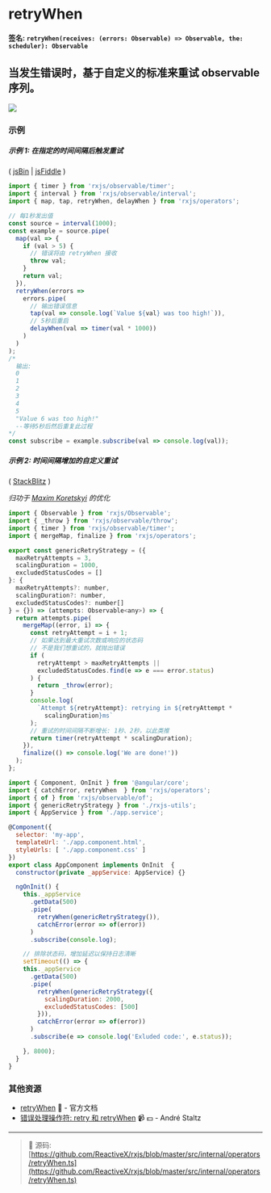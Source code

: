 # retryWhen

#### 签名: `retryWhen(receives: (errors: Observable) => Observable, the: scheduler): Observable`

## 当发生错误时，基于自定义的标准来重试 observable 序列。

<div class="ua-ad"><a href="https://ultimateangular.com/?ref=76683_kee7y7vk"><img src="https://ultimateangular.com/assets/img/banners/ua-leader.svg"></a></div>

### 示例

##### 示例 1: 在指定的时间间隔后触发重试

( [jsBin](http://jsbin.com/miduqexalo/1/edit?js,console) |
[jsFiddle](https://jsfiddle.net/btroncone/49mkhsyr/) )

```js
import { timer } from 'rxjs/observable/timer';
import { interval } from 'rxjs/observable/interval';
import { map, tap, retryWhen, delayWhen } from 'rxjs/operators';

// 每1秒发出值
const source = interval(1000);
const example = source.pipe(
  map(val => {
    if (val > 5) {
      // 错误将由 retryWhen 接收
      throw val;
    }
    return val;
  }),
  retryWhen(errors =>
    errors.pipe(
      // 输出错误信息
      tap(val => console.log(`Value ${val} was too high!`)),
      // 5秒后重启
      delayWhen(val => timer(val * 1000))
    )
  )
);
/*
  输出:
  0
  1
  2
  3
  4
  5
  "Value 6 was too high!"
  --等待5秒后然后重复此过程
*/
const subscribe = example.subscribe(val => console.log(val));
```

##### 示例 2: 时间间隔增加的自定义重试

(
[StackBlitz](https://stackblitz.com/edit/angular-cwnknr?file=app%2Frxjs-utils.ts)
)

_归功于 [Maxim Koretskyi](https://twitter.com/maxim_koretskyi) 的优化_

```js
import { Observable } from 'rxjs/Observable';
import { _throw } from 'rxjs/observable/throw';
import { timer } from 'rxjs/observable/timer';
import { mergeMap, finalize } from 'rxjs/operators';

export const genericRetryStrategy = ({
  maxRetryAttempts = 3,
  scalingDuration = 1000,
  excludedStatusCodes = []
}: {
  maxRetryAttempts?: number,
  scalingDuration?: number,
  excludedStatusCodes?: number[]
} = {}) => (attempts: Observable<any>) => {
  return attempts.pipe(
    mergeMap((error, i) => {
      const retryAttempt = i + 1;
      // 如果达到最大重试次数或响应的状态码
      // 不是我们想重试的，就抛出错误
      if (
        retryAttempt > maxRetryAttempts ||
        excludedStatusCodes.find(e => e === error.status)
      ) {
        return _throw(error);
      }
      console.log(
        `Attempt ${retryAttempt}: retrying in ${retryAttempt *
          scalingDuration}ms`
      );
      // 重试的时间间隔不断增长: 1秒、2秒，以此类推
      return timer(retryAttempt * scalingDuration);
    }),
    finalize(() => console.log('We are done!'))
  );
};
```

```js
import { Component, OnInit } from '@angular/core';
import { catchError, retryWhen  } from 'rxjs/operators';
import { of } from 'rxjs/observable/of';
import { genericRetryStrategy } from './rxjs-utils';
import { AppService } from './app.service';

@Component({
  selector: 'my-app',
  templateUrl: './app.component.html',
  styleUrls: [ './app.component.css' ]
})
export class AppComponent implements OnInit  {
  constructor(private _appService: AppService) {}

  ngOnInit() {
    this._appService
      .getData(500)
      .pipe(
        retryWhen(genericRetryStrategy()),
        catchError(error => of(error))
      )
      .subscribe(console.log);

    // 排除状态码，增加延迟以保持日志清晰
    setTimeout(() => {
    this._appService
      .getData(500)
      .pipe(
        retryWhen(genericRetryStrategy({
          scalingDuration: 2000,
          excludedStatusCodes: [500]
        })),
        catchError(error => of(error))
      )
      .subscribe(e => console.log('Exluded code:', e.status));

    }, 8000);
  }
}
```

### 其他资源

* [retryWhen](http://cn.rx.js.org/class/es6/Observable.js~Observable.html#instance-method-retryWhen) :newspaper: - 官方文档
* [错误处理操作符: retry 和 retryWhen](https://egghead.io/lessons/rxjs-error-handling-operator-retry-and-retrywhen?course=rxjs-beyond-the-basics-operators-in-depth) :video_camera: :dollar: - André Staltz

---
> :file_folder: 源码:  [https://github.com/ReactiveX/rxjs/blob/master/src/internal/operators/retryWhen.ts](https://github.com/ReactiveX/rxjs/blob/master/src/internal/operators/retryWhen.ts)
